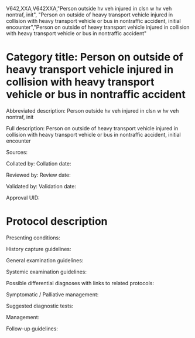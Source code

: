V642,XXA,V642XXA,"Person outside hv veh injured in clsn w hv veh nontraf, init", "Person on outside of heavy transport vehicle injured in collision with heavy transport vehicle or bus in nontraffic accident, initial encounter","Person on outside of heavy transport vehicle injured in collision with heavy transport vehicle or bus in nontraffic accident"
# Category title: Person on outside of heavy transport vehicle injured in collision with heavy transport vehicle or bus in nontraffic accident

Abbreviated description: Person outside hv veh injured in clsn w hv veh nontraf, init

Full description: Person on outside of heavy transport vehicle injured in collision with heavy transport vehicle or bus in nontraffic accident, initial encounter

Sources:

Collated by:
Collation date:

Reviewed by:
Review date:

Validated by:
Validation date:

Approval UID:

# Protocol description

Presenting conditions:

History capture guidelines:

General examination guidelines:

Systemic examination guidelines:

Possible differential diagnoses with links to related protocols:

Symptomatic / Palliative management:

Suggested diagnostic tests:

Management:

Follow-up guidelines:
